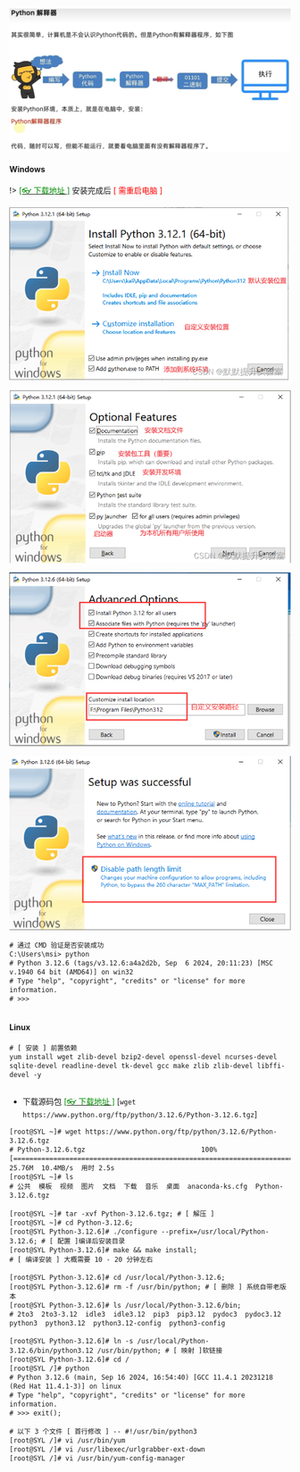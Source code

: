 <br/>



![image-20240916172837839](wwwroot\DocImage\image-20240916172837839.png ':size=700')



<!-- tabs:start -->

#### **Windows**

!> [<span style='color:#008B00'>[👓 下载地址 ]</span>](https://www.python.org/downloads/ ':target=_blank') 安装完成后 <span style='color:red'>[ 需重启电脑 ]</span>

![image-20240918114528130](wwwroot\DocImage\image-20240918114528130.png ':size=400')

![image-20240918133405870](wwwroot\DocImage\image-20240918133405870.png ':size=400')



![image-20240918134634233](wwwroot\DocImage\image-20240918134634233.png ':size=400')

![image-20240918134920827](wwwroot\DocImage\image-20240918134920827.png ':size=400')

```shell
# 通过 CMD 验证是否安装成功
C:\Users\msi> python
# Python 3.12.6 (tags/v3.12.6:a4a2d2b, Sep  6 2024, 20:11:23) [MSC v.1940 64 bit (AMD64)] on win32
# Type "help", "copyright", "credits" or "license" for more information.
# >>>


```



#### **Linux**

```shell
# [ 安装 ] 前置依赖
yum install wget zlib-devel bzip2-devel openssl-devel ncurses-devel sqlite-devel readline-devel tk-devel gcc make zlib zlib-devel libffi-devel -y


```

- 下载源码包 [<span style='color:#008B00'>[👓 下载地址 ]</span>](https://www.python.org/downloads/release/python-3126/ ':target=_blank') [`wget https://www.python.org/ftp/python/3.12.6/Python-3.12.6.tgz`]

```shell
[root@SYL ~]# wget https://www.python.org/ftp/python/3.12.6/Python-3.12.6.tgz
# Python-3.12.6.tgz                             100%[==============================================================================================>]  25.76M  10.4MB/s  用时 2.5s    
[root@SYL ~]# ls
# 公共  模板  视频  图片  文档  下载  音乐  桌面  anaconda-ks.cfg  Python-3.12.6.tgz

[root@SYL ~]# tar -xvf Python-3.12.6.tgz; # [ 解压 ]
[root@SYL ~]# cd Python-3.12.6;
[root@SYL Python-3.12.6]# ./configure --prefix=/usr/local/Python-3.12.6; # [ 配置 ]编译后安装目录
[root@SYL Python-3.12.6]# make && make install;                          # [ 编译安装 ] 大概需要 10 - 20 分钟左右

[root@SYL Python-3.12.6]# cd /usr/local/Python-3.12.6;
[root@SYL Python-3.12.6]# rm -f /usr/bin/python; # [ 删除 ] 系统自带老版本
[root@SYL Python-3.12.6]# ls /usr/local/Python-3.12.6/bin;
# 2to3  2to3-3.12  idle3  idle3.12  pip3  pip3.12  pydoc3  pydoc3.12  python3  python3.12  python3.12-config  python3-config

[root@SYL Python-3.12.6]# ln -s /usr/local/Python-3.12.6/bin/python3.12 /usr/bin/python; # [ 映射 ]软链接
[root@SYL Python-3.12.6]# cd /
[root@SYL /]# python
# Python 3.12.6 (main, Sep 16 2024, 16:54:40) [GCC 11.4.1 20231218 (Red Hat 11.4.1-3)] on linux
# Type "help", "copyright", "credits" or "license" for more information.
# >>> exit();

# 以下 3 个文件 [ 首行修改 ] -- #!/usr/bin/python3
[root@SYL /]# vi /usr/bin/yum  
[root@SYL /]# vi /usr/libexec/urlgrabber-ext-down 
[root@SYL /]# vi /usr/bin/yum-config-manager


```



<!-- tabs:end -->

